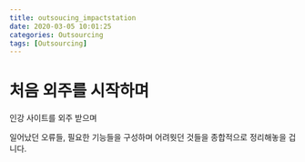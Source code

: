 ```yaml
---
title: outsoucing_impactstation
date: 2020-03-05 10:01:25
categories: Outsourcing
tags: [Outsourcing]
---
```


# 처음 외주를 시작하며

인강 사이트를 외주 받으며

일어났던 오류들, 필요한 기능들을 구성하며 어려웟던 것들을 종합적으로 정리해놓을 겁니다.